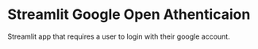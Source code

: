 # Streamlit Google Open Athenticaion
Streamlit app that requires a user to login with their google account.
